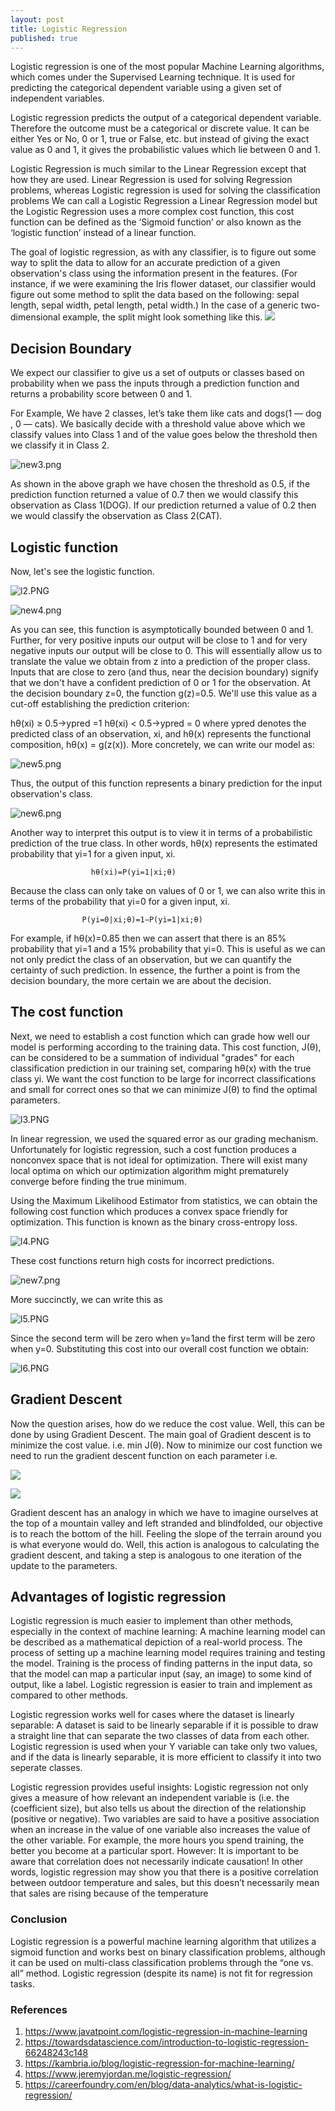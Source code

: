 ```yaml
---
layout: post
title: Logistic Regression
published: true
---
```



Logistic regression is one of the most popular Machine Learning algorithms, which comes under the Supervised Learning technique. It is used for predicting the categorical dependent variable using a given set of independent variables.

Logistic regression predicts the output of a categorical dependent variable. Therefore the outcome must be a categorical or discrete value. It can be either Yes or No, 0 or 1, true or False, etc. but instead of giving the exact value as 0 and 1, it gives the probabilistic values which lie between 0 and 1.

Logistic Regression is much similar to the Linear Regression except that how they are used. Linear Regression is used for solving Regression problems, whereas Logistic regression is used for solving the classification problems
We can call a Logistic Regression a Linear Regression model but the Logistic Regression uses a more complex cost function, this cost function can be defined as the ‘Sigmoid function’ or also known as the ‘logistic function’ instead of a linear function.

The goal of logistic regression, as with any classifier, is to figure out some way to split the data to allow for an accurate prediction of a given observation's class using the information present in the features. (For instance, if we were examining the Iris flower dataset, our classifier would figure out some method to split the data based on the following: sepal length, sepal width, petal length, petal width.) In the case of a generic two-dimensional example, the split might look something like this.
![](https://res.cloudinary.com/saqibulsabha/image/upload/v1629091760/new1_fxtzxy.png)

## Decision Boundary
We expect our classifier to give us a set of outputs or classes based on probability when we pass the inputs through a prediction function and returns a probability score between 0 and 1.

For Example, We have 2 classes, let’s take them like cats and dogs(1 — dog , 0 — cats). We basically decide with a threshold value above which we classify values into Class 1 and of the value goes below the threshold then we classify it in Class 2.

![new3.png](https://res.cloudinary.com/saqibulsabha/image/upload/v1629091761/new3_s0elq1.png)

 
                                                     
                                                      
                                                      
As shown in the above graph we have chosen the threshold as 0.5, if the prediction function returned a value of 0.7 then we would classify this observation as Class 1(DOG). If our prediction returned a value of 0.2 then we would classify the observation as Class 2(CAT).

## Logistic function

Now, let's see the logistic function.

 ![l2.PNG](https://res.cloudinary.com/saqibulsabha/image/upload/v1629092237/log_mshmup.png)
 
 
![new4.png](https://res.cloudinary.com/saqibulsabha/image/upload/v1629091760/new4_hcnk41.png)

 
As you can see, this function is asymptotically bounded between 0 and 1. Further, for very positive inputs our output will be close to 1 and for very negative inputs our output will be close to 0. This will essentially allow us to translate the value we obtain from z into a prediction of the proper class. Inputs that are close to zero (and thus, near the decision boundary) signify that we don't have a confident prediction of 0 or 1 for the observation.
At the decision boundary z=0, the function g(z)=0.5. We'll use this value as a cut-off establishing the prediction criterion:

hθ(xi) ≥ 0.5→ypred =1
hθ(xi) < 0.5→ypred = 0
where ypred denotes the predicted class of an observation, xi, and hθ(x) represents the functional composition, hθ(x) = g(z(x)).
More concretely, we can write our model as:
 
   ![new5.png](https://res.cloudinary.com/saqibulsabha/image/upload/v1629091760/new5_ifwdza.png)

Thus, the output of this function represents a binary prediction for the input observation's class.

 ![new6.png](https://res.cloudinary.com/saqibulsabha/image/upload/v1629091760/new6_dotafr.png)


Another way to interpret this output is to view it in terms of a probabilistic prediction of the true class. In other words,  hθ(x) represents the estimated probability that yi=1 for a given input, xi.

                      hθ(xi)=P(yi=1|xi;θ)
                      
Because the class can only take on values of 0 or 1, we can also write this in terms of the probability that yi=0 for a given input, xi.

                    P(yi=0|xi;θ)=1−P(yi=1|xi;θ)
                    
For example, if hθ(x)=0.85 then we can assert that there is an 85% probability that yi=1 and a 15% probability that yi=0. This is useful as we can not only predict the class of an observation, but we can quantify the certainty of such prediction. In essence, the further a point is from the decision boundary, the more certain we are about the decision.

## The cost function

Next, we need to establish a cost function which can grade how well our model is performing according to the training data. This cost function, J(θ), can be considered to be a summation of individual "grades" for each classification prediction in our training set, comparing hθ(x) with the true class yi. We want the cost function to be large for incorrect classifications and small for correct ones so that we can minimize J(θ) to find the optimal parameters.

   ![l3.PNG](https://res.cloudinary.com/saqibulsabha/image/upload/v1629091759/l3_eob5w3.png)
        
                        
                        
In linear regression, we used the squared error as our grading mechanism. Unfortunately for logistic regression, such a cost function produces a nonconvex space that is not ideal for optimization. There will exist many local optima on which our optimization algorithm might prematurely converge before finding the true minimum.

Using the Maximum Likelihood Estimator from statistics, we can obtain the following cost function which produces a convex space friendly for optimization. This function is known as the binary cross-entropy loss.

   ![l4.PNG](https://res.cloudinary.com/saqibulsabha/image/upload/v1629091759/l4_tmetcu.png)
               

These cost functions return high costs for incorrect predictions.

   ![new7.png](https://res.cloudinary.com/saqibulsabha/image/upload/v1629091760/new7_xznyol.png)
              

More succinctly, we can write this as

   ![l5.PNG](https://res.cloudinary.com/saqibulsabha/image/upload/v1629091759/l5_pwghy9.png)
             

Since the second term will be zero when y=1and the first term will be zero when y=0. Substituting this cost into our overall cost function we obtain:

   ![l6.PNG](https://res.cloudinary.com/saqibulsabha/image/upload/v1629091759/l6_zfx6kk.png)
   
   
## Gradient Descent
  
Now the question arises, how do we reduce the cost value. Well, this can be done by using Gradient Descent. The main goal of Gradient descent is to minimize the cost value. i.e. min J(θ).
Now to minimize our cost function we need to run the gradient descent function on each parameter i.e.

 ![](https://res.cloudinary.com/saqibulsabha/image/upload/v1629094472/1_e8hayp.png)
 
 ![](https://res.cloudinary.com/saqibulsabha/image/upload/v1629094473/2_zqllnq.jpg)
 
 Gradient descent has an analogy in which we have to imagine ourselves at the top of a mountain valley and left stranded and blindfolded, our objective is to reach the bottom of the hill. Feeling the slope of the terrain around you is what everyone would do. Well, this action is analogous to calculating the gradient descent, and taking a step is analogous to one iteration of the update to the parameters.
 
## Advantages of logistic regression
 
Logistic regression is much easier to implement than other methods, especially in the context of machine learning: A machine learning model can be described as a mathematical depiction of a real-world process. The process of setting up a machine learning model requires training and testing the model. Training is the process of finding patterns in the input data, so that the model can map a particular input (say, an image) to some kind of output, like a label. Logistic regression is easier to train and implement as compared to other methods.

Logistic regression works well for cases where the dataset is linearly separable: A dataset is said to be linearly separable if it is possible to draw a straight line that can separate the two classes of data from each other. Logistic regression is used when your Y variable can take only two values, and  if the data is linearly separable, it is more efficient to classify it into two seperate classes.

Logistic regression provides useful insights: Logistic regression not only gives a measure of how relevant an independent variable is (i.e. the (coefficient size), but also tells us about the direction of the relationship (positive or negative). Two variables are said to have a positive association when an increase in the value of one variable also increases the value of the other variable. For example, the more hours you spend training, the better you become at a particular sport. However: It is important to be aware that correlation does not necessarily indicate causation! In other words, logistic regression may show you that there is a positive correlation between outdoor temperature and sales, but this doesn’t necessarily mean that sales are rising because of the temperature

  
  
### Conclusion
Logistic regression is a powerful machine learning algorithm that utilizes a sigmoid function and works best on binary classification problems, although it can be used on multi-class classification problems through the “one vs. all” method. Logistic regression (despite its name) is not fit for regression tasks.


### References
1.	https://www.javatpoint.com/logistic-regression-in-machine-learning
2.	https://towardsdatascience.com/introduction-to-logistic-regression-66248243c148
3.	https://kambria.io/blog/logistic-regression-for-machine-learning/
4.	https://www.jeremyjordan.me/logistic-regression/
5.	https://careerfoundry.com/en/blog/data-analytics/what-is-logistic-regression/






